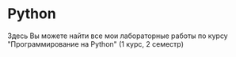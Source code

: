 # Python
Здесь Вы можете найти все мои лабораторные работы по курсу "Программирование на Python" (1 курс, 2 семестр)
